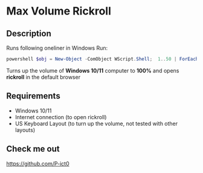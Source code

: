 # Max Volume Rickroll

## Description

Runs following oneliner in Windows Run:
```PowerShell
powershell $obj = New-Object -ComObject WScript.Shell;  1..50 | ForEach-Object {  $obj.SendKeys( [char] 175 )  }; Start-Process 'https://www.youtube.com/watch?v=xvFZjo5PgG0&autoplay=1'
```

Turns up the volume of **Windows 10/11** computer to **100%** and opens **rickroll** in the default browser

## Requirements

- Windows 10/11
- Internet connection (to open rickroll)
- US Keyboard Layout (to turn up the volume, not tested with other layouts)

## Check me out

https://github.com/P-ict0
